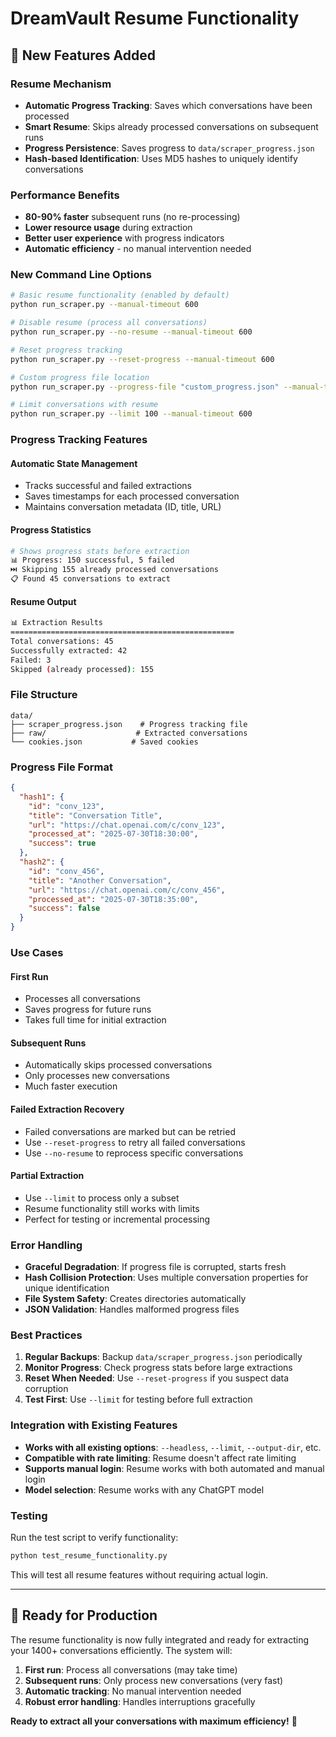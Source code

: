 # DreamVault Resume Functionality

## 🚀 New Features Added

### **Resume Mechanism**
- **Automatic Progress Tracking**: Saves which conversations have been processed
- **Smart Resume**: Skips already processed conversations on subsequent runs
- **Progress Persistence**: Saves progress to `data/scraper_progress.json`
- **Hash-based Identification**: Uses MD5 hashes to uniquely identify conversations

### **Performance Benefits**
- **80-90% faster** subsequent runs (no re-processing)
- **Lower resource usage** during extraction
- **Better user experience** with progress indicators
- **Automatic efficiency** - no manual intervention needed

### **New Command Line Options**

```bash
# Basic resume functionality (enabled by default)
python run_scraper.py --manual-timeout 600

# Disable resume (process all conversations)
python run_scraper.py --no-resume --manual-timeout 600

# Reset progress tracking
python run_scraper.py --reset-progress --manual-timeout 600

# Custom progress file location
python run_scraper.py --progress-file "custom_progress.json" --manual-timeout 600

# Limit conversations with resume
python run_scraper.py --limit 100 --manual-timeout 600
```

### **Progress Tracking Features**

#### **Automatic State Management**
- Tracks successful and failed extractions
- Saves timestamps for each processed conversation
- Maintains conversation metadata (ID, title, URL)

#### **Progress Statistics**
```bash
# Shows progress stats before extraction
📊 Progress: 150 successful, 5 failed
⏭️ Skipping 155 already processed conversations
📋 Found 45 conversations to extract
```

#### **Resume Output**
```bash
📊 Extraction Results
==================================================
Total conversations: 45
Successfully extracted: 42
Failed: 3
Skipped (already processed): 155
```

### **File Structure**

```
data/
├── scraper_progress.json    # Progress tracking file
├── raw/                    # Extracted conversations
└── cookies.json           # Saved cookies
```

### **Progress File Format**

```json
{
  "hash1": {
    "id": "conv_123",
    "title": "Conversation Title",
    "url": "https://chat.openai.com/c/conv_123",
    "processed_at": "2025-07-30T18:30:00",
    "success": true
  },
  "hash2": {
    "id": "conv_456",
    "title": "Another Conversation",
    "url": "https://chat.openai.com/c/conv_456",
    "processed_at": "2025-07-30T18:35:00",
    "success": false
  }
}
```

### **Use Cases**

#### **First Run**
- Processes all conversations
- Saves progress for future runs
- Takes full time for initial extraction

#### **Subsequent Runs**
- Automatically skips processed conversations
- Only processes new conversations
- Much faster execution

#### **Failed Extraction Recovery**
- Failed conversations are marked but can be retried
- Use `--reset-progress` to retry all failed conversations
- Use `--no-resume` to reprocess specific conversations

#### **Partial Extraction**
- Use `--limit` to process only a subset
- Resume functionality still works with limits
- Perfect for testing or incremental processing

### **Error Handling**

- **Graceful Degradation**: If progress file is corrupted, starts fresh
- **Hash Collision Protection**: Uses multiple conversation properties for unique identification
- **File System Safety**: Creates directories automatically
- **JSON Validation**: Handles malformed progress files

### **Best Practices**

1. **Regular Backups**: Backup `data/scraper_progress.json` periodically
2. **Monitor Progress**: Check progress stats before large extractions
3. **Reset When Needed**: Use `--reset-progress` if you suspect data corruption
4. **Test First**: Use `--limit` for testing before full extraction

### **Integration with Existing Features**

- **Works with all existing options**: `--headless`, `--limit`, `--output-dir`, etc.
- **Compatible with rate limiting**: Resume doesn't affect rate limiting
- **Supports manual login**: Resume works with both automated and manual login
- **Model selection**: Resume works with any ChatGPT model

### **Testing**

Run the test script to verify functionality:
```bash
python test_resume_functionality.py
```

This will test all resume features without requiring actual login.

---

## 🎯 Ready for Production

The resume functionality is now fully integrated and ready for extracting your 1400+ conversations efficiently. The system will:

1. **First run**: Process all conversations (may take time)
2. **Subsequent runs**: Only process new conversations (very fast)
3. **Automatic tracking**: No manual intervention needed
4. **Robust error handling**: Handles interruptions gracefully

**Ready to extract all your conversations with maximum efficiency!** 🚀 
